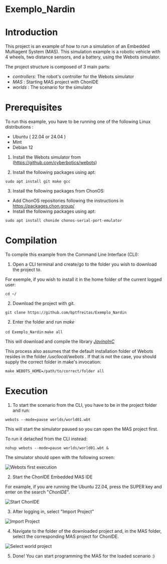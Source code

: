 # Exemplo_Nardin

# Introduction

This project is an example of how to run a simulation of an Embedded Multiagent System (MAS). This simulation example is a robotic vehicle with 4 wheels, two distance sensors, and a battery, using the Webots simulator. 

The project structure is composed of 3 main parts:

* _controllers_: The robot's controller for the Webots simulator
* _MAS_ : Starting MAS project with ChonIDE
* _worlds_ : The scenario for the simulator

# Prerequisites 

To run this example, you have to be running one of the following Linux distributions :

* Ubuntu ( 22.04 or 24.04 )
* Mint
* Debian 12

1. Install the Webots simulator from (https://github.com/cyberbotics/webots)

2. Install the following packages using apt:

`sudo apt install git make gcc`

3. Install the following packages from ChonOS:

 - Add ChonOS repositories following the instructions in https://packages.chon.group/
 - Install the following packages using apt: 

`sudo apt install chonide chonos-serial-port-emulator`

# Compilation

To compile this example from the Command Line Interface (CLI):

1. Open a CLI terminal and create/go to the folder you wish to download the project to.

For exemple, if you wish to install it in the home folder of the current logged user:

`cd ~/` 

2. Download the project with git.

`git clone https://github.com/bptfreitas/Exemplo_Nardin`

2. Enter the folder and run _make_

`cd Exemplo_Nardin`
`make all`

This will download and compile the library [_JavinoInC_](https://github.com/chon-group/JavinoInC.git)

This process also assumes that the default installation folder of Webots resides in the folder _/usr/local/webots_ . If that is not the case, you should supply the correct folder in make's invocation:

`make WEBOTS_HOME=/path/to/correct/folder all`

# Execution

1. To start the scenario from the CLI, you have to be in the project folder and run:

`webots --mode=pause worlds/world01.wbt`

This will start the simulator paused so you can open the MAS project first.

To run it detached from the CLI instead:

`nohup webots --mode=pause worlds/world01.wbt &`

The simulator should open with the following screen:

![Webots first execution](https://github.com/bptfreitas/Exemplo_Nardin/doc/imgs-github/exec_webots-first-execution.png)

2. Start the ChonIDE Embedded MAS IDE

For example, if you are running the Ubuntu 22.04, press the SUPER key and enter on the search "_ChonIDE_".

![Start ChonIDE](https://github.com/bptfreitas/Exemplo_Nardin/doc/imgs-github/exec_start-chonide.png)

3. After logging in, select "Import Project"

![Import Project](https://github.com/bptfreitas/Exemplo_Nardin/doc/imgs-github/exec_import-project.png)

4. Navigate to the folder of the downloaded project and, in the MAS folder, select the corresponding MAS project for ChonIDE.

![Select world project](https://github.com/bptfreitas/Exemplo_Nardin/doc/imgs-github/exec_select-MAS-proj.png)

5. Done! You can start programming the MAS for the loaded scenario :) 








